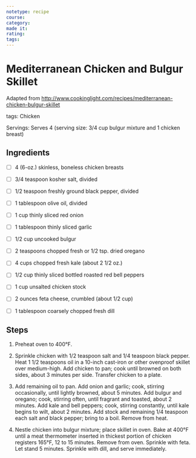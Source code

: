 ```yaml
---
notetype: recipe
course:
category:
made it:
rating:
tags:
---
```

# Mediterranean Chicken and Bulgur Skillet

Adapted from http://www.cookinglight.com/recipes/mediterranean-chicken-bulgur-skillet

tags: Chicken

Servings: Serves 4 (serving size: 3/4 cup bulgur mixture and 1 chicken breast)

## Ingredients
- [ ] 4 (6-oz.) skinless, boneless chicken breasts- [ ] 3/4 teaspoon kosher salt, divided- [ ] 1/2 teaspoon freshly ground black pepper, divided- [ ] 1 tablespoon olive oil, divided- [ ] 1 cup thinly sliced red onion- [ ] 1 tablespoon thinly sliced garlic- [ ] 1/2 cup uncooked bulgur- [ ] 2 teaspoons chopped fresh or 1/2 tsp. dried oregano- [ ] 4 cups chopped fresh kale (about 2 1/2 oz.)- [ ] 1/2 cup thinly sliced bottled roasted red bell peppers- [ ] 1 cup unsalted chicken stock- [ ] 2 ounces feta cheese, crumbled (about 1/2 cup)- [ ] 1 tablespoon coarsely chopped fresh dill

## Steps
1) Preheat oven to 400°F.

2) Sprinkle chicken with 1/2 teaspoon salt and 1/4 teaspoon black pepper. Heat 1 1/2 teaspoons oil in a 10-inch cast-iron or other ovenproof skillet over medium-high. Add chicken to pan; cook until browned on both sides, about 3 minutes per side. Transfer chicken to a plate.

3) Add remaining oil to pan. Add onion and garlic; cook, stirring occasionally, until lightly browned, about 5 minutes. Add bulgur and oregano; cook, stirring often, until fragrant and toasted, about 2 minutes. Add kale and bell peppers; cook, stirring constantly, until kale begins to wilt, about 2 minutes. Add stock and remaining 1/4 teaspoon each salt and black pepper; bring to a boil. Remove from heat.

4) Nestle chicken into bulgur mixture; place skillet in oven. Bake at 400°F until a meat thermometer inserted in thickest portion of chicken registers 165°F, 12 to 15 minutes. Remove from oven. Sprinkle with feta. Let stand 5 minutes. Sprinkle with dill, and serve immediately.

